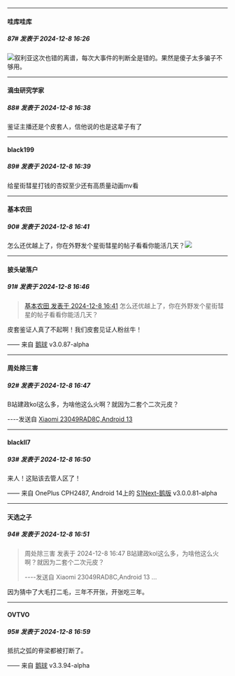 ﻿
*****

####  哇库哇库  
##### 87#       发表于 2024-12-8 16:26

<img src="https://static.saraba1st.com/image/smiley/face2017/053.png" referrerpolicy="no-referrer">叙利亚这次也错的离谱，每次大事件的判断全是错的。果然是傻子太多骗子不够用。


*****

####  滴虫研究学家  
##### 88#       发表于 2024-12-8 16:38

鉴证主播还是个皮套人，信他说的也是这辈子有了

*****

####  black199  
##### 89#       发表于 2024-12-8 16:39

给星街彗星打钱的杏奴至少还有高质量动画mv看


*****

####  基本农田  
##### 90#       发表于 2024-12-8 16:41

怎么还优越上了，你在外野发个星街彗星的帖子看看你能活几天？<img src="https://static.saraba1st.com/image/smiley/face2017/048.png" referrerpolicy="no-referrer">

*****

####  披头破落户  
##### 91#       发表于 2024-12-8 16:46

<blockquote><a href="httphttps://bbs.saraba1st.com/2b/forum.php?mod=redirect&amp;goto=findpost&amp;pid=66873910&amp;ptid=2209264" target="_blank">基本农田 发表于 2024-12-8 16:41</a>
怎么还优越上了，你在外野发个星街彗星的帖子看看你能活几天？</blockquote>
皮套鉴证人真了不起啊！我们皮套见证人粉丝牛！

—— 来自 [鹅球](https://www.pgyer.com/xfPejhuq) v3.0.87-alpha


*****

####  周处除三害  
##### 92#       发表于 2024-12-8 16:47

B站建政kol这么多，为啥他这么火啊？就因为二套个二次元皮？

----发送自 [Xiaomi 23049RAD8C,Android 13](http://stage1.5j4m.com/?1.37)


*****

####  blackll7  
##### 93#       发表于 2024-12-8 16:50

来人！这贴该去管人区了！

—— 来自 OnePlus CPH2487, Android 14上的 [S1Next-鹅版](https://github.com/ykrank/S1-Next/releases) v3.0.0.81-alpha

*****

####  天选之子  
##### 94#       发表于 2024-12-8 16:51

<blockquote>周处除三害 发表于 2024-12-8 16:47
B站建政kol这么多，为啥他这么火啊？就因为二套个二次元皮？

----发送自 Xiaomi 23049RAD8C,Android 13 ...</blockquote>
因为猜中了大毛打二毛，三年不开张，开张吃三年。


*****

####  OVTVO  
##### 95#       发表于 2024-12-8 16:59

抵抗之弧的脊梁都被打断了。

—— 来自 [鹅球](https://www.pgyer.com/xfPejhuq) v3.3.94-alpha


